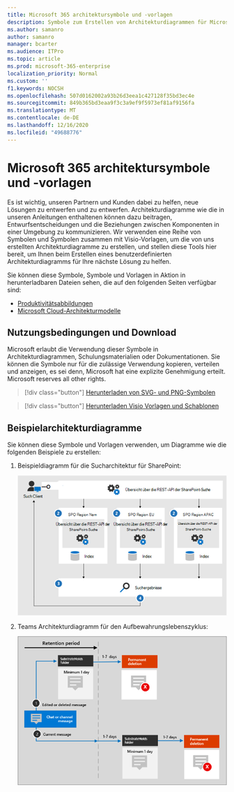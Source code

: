 ```yaml
---
title: Microsoft 365 architektursymbole und -vorlagen
description: Symbole zum Erstellen von Architekturdiagrammen für Microsoft 365.
ms.author: samanro
author: samanro
manager: bcarter
ms.audience: ITPro
ms.topic: article
ms.prod: microsoft-365-enterprise
localization_priority: Normal
ms.custom: ''
f1.keywords: NOCSH
ms.openlocfilehash: 507d0162002a93b26d3eea1c427128f35bd3ec4e
ms.sourcegitcommit: 849b365bd3eaa9f3c3a9ef9f5973ef81af9156fa
ms.translationtype: MT
ms.contentlocale: de-DE
ms.lasthandoff: 12/16/2020
ms.locfileid: "49688776"
---
```

# <a name="microsoft-365-architecture-icons-and-templates"></a>Microsoft 365 architektursymbole und -vorlagen

Es ist wichtig, unseren Partnern und Kunden dabei zu helfen, neue Lösungen zu entwerfen und zu entwerfen. Architekturdiagramme wie die in unseren Anleitungen enthaltenen können dazu beitragen, Entwurfsentscheidungen und die Beziehungen zwischen Komponenten in einer Umgebung zu kommunizieren. Wir verwenden eine Reihe von Symbolen und Symbolen zusammen mit Visio-Vorlagen, um die von uns erstellten Architekturdiagramme zu erstellen, und stellen diese Tools hier bereit, um Ihnen beim Erstellen eines benutzerdefinierten Architekturdiagramms für Ihre nächste Lösung zu helfen.

Sie können diese Symbole, Symbole und Vorlagen in Aktion in herunterladbaren Dateien sehen, die auf den folgenden Seiten verfügbar sind:

- [Produktivitätsabbildungen](productivity-illustrations.md)
- [Microsoft Cloud-Architekturmodelle](cloud-architecture-models.md)

## <a name="terms-and-download"></a>Nutzungsbedingungen und Download

Microsoft erlaubt die Verwendung dieser Symbole in Architekturdiagrammen, Schulungsmaterialien oder Dokumentationen. Sie können die Symbole nur für die zulässige Verwendung kopieren, verteilen und anzeigen, es sei denn, Microsoft hat eine explizite Genehmigung erteilt. Microsoft reserves all other rights.


 > [!div class="button"]
 > [Herunterladen von SVG- und PNG-Symbolen](https://go.microsoft.com/fwlink/?linkid=869455)

 > [!div class="button"]
 > [Herunterladen Visio Vorlagen und Schablonen](https://go.microsoft.com/fwlink/?linkid=2056186)

## <a name="example-architecture-diagrams"></a>Beispielarchitekturdiagramme

Sie können diese Symbole und Vorlagen verwenden, um Diagramme wie die folgenden Beispiele zu erstellen:

1. Beispieldiagramm für die Sucharchitektur für SharePoint:

    ![Beispiel für die Sucharchitektur SharePoint](../media/configure-search-for-multi-geo-image1-1.png)

2. Teams Architekturdiagramm für den Aufbewahrungslebenszyklus:

    ![Teams Aufbewahrungslebenszyklus](../media/TeamsRetentionLifecycle.png)
